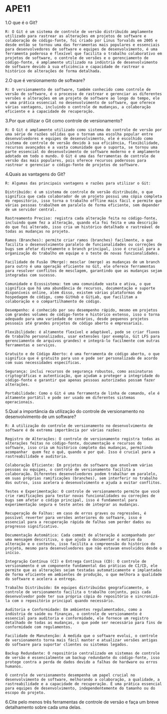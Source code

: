 # APE11
1.O que é o Git?

    R: O Git é um sistema de controle de versão distribuído amplamente utilizado para rastrear as alterações em projetos de software e colaboração de código-fonte, foi criado por Linus Torvalds em 2005 e desde então se tornou uma das ferramentas mais populares e essenciais para desenvolvedores de software e equipes de desenvolvimento, é uma ferramenta poderosa e flexível que facilita o trabalho colaborativo em projetos de software, o controle de versões e o gerenciamento de código-fonte, é amplamente utilizado na indústria de desenvolvimento de software devido à sua eficiência e capacidade de rastrear o histórico de alterações de forma detalhada.

2.O que é versionamento de software?

    R: O versionamento de software, também conhecido como controle de versão de software, é o processo de rastrear e gerenciar as diferentes versões e alterações em um projeto de software ao longo do tempo, ele é uma prática essencial no desenvolvimento de software, que oferece várias vantagens, incluindo o controle de mudanças, a colaboração eficiente e a capacidade de recuperação.

3.Por que utilizar o Git como controle de versionamento?

    R: O Git é amplamente utilizado como sistema de controle de versão por uma série de razões sólidas que o tornam uma escolha popular entre desenvolvedores e equipes de desenvolvimento, ele é escolhido como sistema de controle de versão devido à sua eficiência, flexibilidade, recursos avançados e a vasta comunidade que o suporta, se tornou uma parte essencial do desenvolvimento de software moderno e é amplamente adotado em todo o mundo. O Git é uma das ferramentas de controle de versão das mais populares, pois oferece recursos poderosos para rastrear e gerenciar o código-fonte de projetos de software.

4.Quais as vantagens do Git?

    R: Algumas das principais vantagens e razões para utilizar o Git:

    Distribuído: é um sistema de controle de versão distribuído, o que significa que cada colaborador de um projeto possui uma cópia completa do repositório, isso torna o trabalho offline mais fácil e permite que várias pessoas trabalhem em paralelo de forma eficiente, sem depender de um servidor central.

    Rastreamento Preciso: registra cada alteração feita no código-fonte, incluindo quem fez a alteração, quando ela foi feita e uma descrição do que foi alterado, isso cria um histórico detalhado e rastreável de todas as mudanças no projeto.

    Ramos (Branches): permite criar ramos (branches) facilmente, o que facilita o desenvolvimento paralelo de funcionalidades ou correções de bugs sem afetar diretamente o branch principal, isso é crucial para a organização do trabalho em equipe e o teste de novas funcionalidades.

    Facilidade de Fusão (Merge): mesclar (merge) as mudanças de um branch para outro é uma operação eficiente no Git, ele oferece ferramentas para resolver conflitos de mesclagem, garantindo que as mudanças sejam integradas com sucesso.

    Comunidade e Ecossistema: tem uma comunidade vasta e ativa, o que significa que há uma abundância de recursos, documentação e suporte disponíveis online, além disso, existem várias plataformas de hospedagem de código, como GitHub e GitLab, que facilitam a colaboração e o compartilhamento de código.

    Desempenho: é conhecido por seu desempenho rápido, mesmo em projetos com grandes volumes de código-fonte e histórico extenso, isso o torna adequado para uma variedade de cenários, desde pequenos projetos pessoais até grandes projetos de código aberto e empresariais.

    Flexibilidade: é altamente flexível e adaptável, pode se criar fluxos de trabalho personalizados, usar extensões (por exemplo, Git LFS para gerenciamento de arquivos grandes) e integrá-lo facilmente com outras ferramentas e serviços.

    Gratuito e de Código Aberto: é uma ferramenta de código aberto, o que significa que é gratuito para uso e pode ser personalizado de acordo com suas necessidades específicas.

    Segurança: inclui recursos de segurança robustos, como assinaturas criptográficas e autenticação, que ajudam a proteger a integridade do código-fonte e garantir que apenas pessoas autorizadas possam fazer alterações.

    Portabilidade: Como o Git é uma ferramenta de linha de comando, ele é altamente portátil e pode ser usado em diferentes sistemas operacionais.

5.Qual a importância da utilização do controle de versionamento no
desenvolvimento de um software?

    R: A utilização do controle de versionamento no desenvolvimento de software é de extrema importância por várias razões:

    Registro de Alterações: O controle de versionamento registra todas as alterações feitas no código-fonte, documentação e recursos do software, isso cria um histórico completo das mudanças, permitindo acompanhar  quem fez o quê, quando e por quê. Isso é crucial para a rastreabilidade e auditoria.

    Colaboração Eficiente: Em projetos de software que envolvem várias pessoas ou equipes, o controle de versionamento facilita a colaboração. Diferentes desenvolvedores podem trabalhar em paralelo, em suas próprias ramificações (branches), sem interferir no trabalho dos outros, isso acelera o desenvolvimento e ajuda a evitar conflitos.

    Testes e Experimentação: O controle de versionamento permite que você crie ramificações para testar novas funcionalidades ou correções de bugs sem afetar o código principal, isso é fundamental para experimentação segura e teste antes de integrar as mudanças.

    Recuperação de Falhas: em caso de erros graves ou regressões, é possível reverter para versões anteriores do software, isso é essencial para a recuperação rápida de falhas sem perder dados ou progresso significativo.

    Documentação Automática: Cada commit de alteração é acompanhado por uma mensagem descritiva, o que ajuda a documentar o motivo da alteração e o contexto, isso facilita a compreensão do histórico do projeto, mesmo para desenvolvedores que não estavam envolvidos desde o início.

    Integração Contínua (CI) e Entrega Contínua (CD): O controle de versionamento é um componente fundamental das práticas de CI/CD, ele permite que as alterações sejam testadas automaticamente e implantadas de forma eficiente em ambientes de produção, o que melhora a qualidade do software e acelera a entrega.

    Trabalho Distribuído: Em equipes distribuídas geograficamente, o controle de versionamento facilita o trabalho conjunto, pois cada desenvolvedor pode ter sua própria cópia do repositório e sincronizá-la com o repositório principal quando necessário.

    Auditoria e Conformidade: Em ambientes regulamentados, como a indústria de saúde ou finanças, o controle de versionamento é essencial para auditoria e conformidade, ele fornece um registro detalhado de todas as mudanças, o que pode ser necessário para fins de conformidade com regulamentos.

    Facilidade de Manutenção: À medida que o software evolui, o controle de versionamento torna mais fácil manter e atualizar versões antigas do software para suportar clientes ou sistemas legados.

    Backup Redundante: O repositório centralizado em sistemas de controle de versão é essencialmente um backup redundante do código-fonte, isso protege contra a perda de dados devido a falhas de hardware ou erros humanos.

    O controle de versionamento desempenha um papel crucial no desenvolvimento de software, melhorando a colaboração, a qualidade, a rastreabilidade e a capacidade de recuperação. É uma prática essencial para equipes de desenvolvimento, independentemente do tamanho ou do escopo do projeto.

6.Cite pelo menos três ferramentas de controle de versão e faça um breve detalhamento sobre cada uma delas.